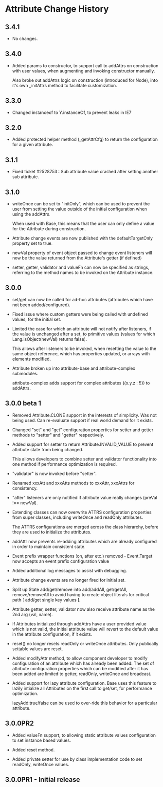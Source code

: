 Attribute Change History
========================

3.4.1
-----

  * No changes.

3.4.0
-----

  * Added params to constructor, to support call to addAttrs on construction
    with user values, when augmenting and invoking constructor manually.
  
    Also broke out addAttrs logic on construction (introduced for Node),
    into it's own _initAttrs method to facilitate customization.

3.3.0
-----

  * Changed instanceof to Y.instanceOf, to prevent leaks in IE7

3.2.0
-----

  * Added protected helper method (_getAttrCfg) to return the configuration
    for a given attribute. 

3.1.1
-----

  * Fixed ticket #2528753 : Sub attribute value crashed after setting another 
    sub attribute. 

3.1.0
-----

  * writeOnce can be set to "initOnly", which can be used 
    to prevent the user from setting the value outside of the initial
    configuration when using the addAttrs. 

    When used with Base, this means that the user can only define a 
    value for the Attribute during construction.

  * Attribute change events are now published with the defaultTargetOnly 
    property set to true.

  * newVal property of event object passed to change event listeners will 
    now be the value returned from the Attribute's getter (if defined)

  * setter, getter, validator and valueFn can now be specified as 
    strings, referring to the method names to be invoked on the Attribute
    instance.

3.0.0
-----

  * set/get can now be called for ad-hoc attributes (attributes which 
    have not been added/configured).

  * Fixed issue where custom getters were being called with undefined values,
    for the initial set.

  * Limited the case for which an attribute will not notify after listeners, 
    if the value is unchanged after a set, to primitive values (values for 
    which Lang.isObject(newVal) returns false).

    This allows after listeners to be invoked, when resetting the value to 
    the same object reference, which has properties updated, or arrays with
    elements modified. 

  * Attribute broken up into attribute-base and attribute-complex submodules.

    attribute-complex adds support for complex attributes ({x.y.z : 5}) to
    addAttrs. 

3.0.0 beta 1
------------

  * Removed Attribute.CLONE support in the interests of simplicity.
    Was not being used. Can re-evaluate support if real world demand 
    for it exists. 

  * Changed "set" and "get" configuration properties for setter and 
    getter methods to "setter" and "getter" respectively.

  * Added support for setter to return Attribute.INVALID_VALUE
    to prevent attribute state from being changed. 

    This allows developers to combine setter and validator 
    functionality into one method if performance optimization 
    is required.

  * "validator" is now invoked before "setter".

  * Renamed xxxAtt and xxxAtts methods to xxxAttr, xxxAttrs for
    consistency.

  * "after" listeners are only notified if attribute value really
    changes (preVal !== newVal).

  * Extending classes can now overwrite ATTRS configuration properties 
    from super classes, including writeOnce and readOnly attributes.

    The ATTRS configurations are merged across the class hierarchy,
    before they are used to initialize the attributes.

  * addAttr now prevents re-adding attributes which are already 
    configured in order to maintain consistent state.

  * Event prefix wrapper functions (on, after etc.) removed - 
    Event.Target now accepts an event prefix configuration value
  
  * Added additional log messages to assist with debugging.

  * Attribute change events are no longer fired for initial set.

  * Split up State add/get/remove into add/addAll, get/getAll, 
    remove/removeAll to avoid having to create object literals for 
    critical path [ add/get single key values ].

  * Attribute getter, setter, validator now also receive attribute name 
    as the 2nd arg (val, name).

  * If Attributes initialized through addAttrs have a user provided value 
    which is not valid, the initial attribute value will revert to the 
    default value in the attribute configuration, if it exists.

  * reset() no longer resets readOnly or writeOnce attributes. Only 
    publically settable values are reset.

  * Added modifyAttr method, to allow component developer to modify 
    configuration of an attribute which has already been added. The set of 
    attribute configuration properties which can be modified after it 
    has been added are limited to getter, readOnly, writeOnce and broadcast.

  * Added support for lazy attribute configuration. Base uses this feature 
    to lazily intialize all Attributes on the first call to get/set, for 
    performance optimization. 

    lazyAdd:true/false can be used to over-ride this behavior for a 
    particular attribute. 

3.0.0PR2
--------

  * Added valueFn support, to allowing static 
    attribute values configuration to set instance
    based values.
  
  * Added reset method.

  * Added private setter for use by class implementation
    code to set readOnly, writeOnce values.

3.0.0PR1 - Initial release
--------------------------